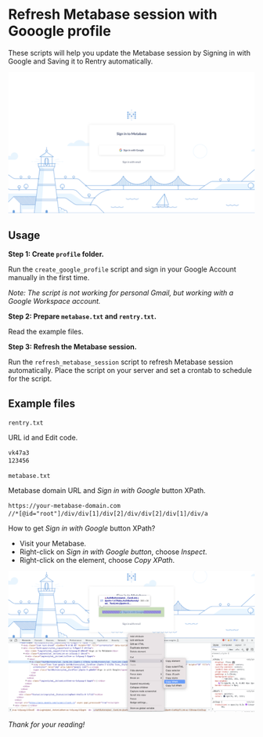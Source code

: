 # Refresh Metabase session with Gooogle profile
These scripts will help you update the Metabase session by Signing in with Google and Saving it to Rentry automatically.

![Refresh the Metabase session](../images/thumb.png)

## Usage
**Step 1: Create `profile` folder.**

Run the `create_google_profile` script and sign in your Google Account manually in the first time.

*Note: The script is not working for personal Gmail, but working with a Google Workspace account.*

**Step 2: Prepare `metabase.txt` and `rentry.txt`.**

Read the example files.

**Step 3: Refresh the Metabase session.**

Run the `refresh_metabase_session` script to refresh Metabase session automatically. Place the script on your server and set a crontab to schedule for the script.

## Example files
`rentry.txt`

URL id and Edit code.
```text
vk47a3
123456
```

`metabase.txt`

Metabase domain URL and *Sign in with Google* button XPath.
```text
https://your-metabase-domain.com
//*[@id="root"]/div/div[1]/div[2]/div/div[2]/div[1]/div/a
```
How to get *Sign in with Google* button XPath?
- Visit your Metabase.
- Right-click on *Sign in with Google button*, choose *Inspect*.
- Right-click on the element, choose *Copy XPath*.

![How to get Sign in with Google button XPath](../images/how-to-get-button-xpath.png)

*Thank for your reading!*